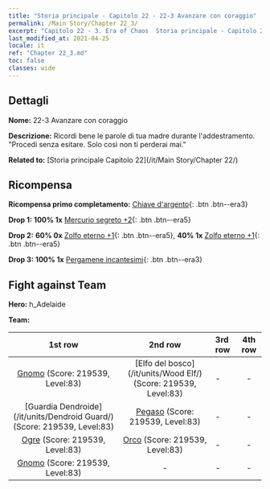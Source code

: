 ```yaml
---
title: "Storia principale - Capitolo 22 - 22-3 Avanzare con coraggio"
permalink: /Main Story/Chapter 22_3/
excerpt: "Capitolo 22 - 3. Era of Chaos  Storia principale - Capitolo 22_3. 22-3 Avanzare con coraggio"
last_modified_at: 2021-04-25
locale: it
ref: "Chapter 22_3.md"
toc: false
classes: wide
---
```


## Dettagli

 **Nome:** 22-3 Avanzare con coraggio

 **Descrizione:** Ricordi bene le parole di tua madre durante l'addestramento. \"Procedi senza esitare. Solo così non ti perderai mai.\"

 **Related to:** [Storia principale Capitolo 22](/it/Main Story/Chapter 22/)

## Ricompensa

 **Ricompensa primo completamento:** [Chiave d'argento](/ItemsIT/con_693/){: .btn .btn--era3}

 **Drop 1:** **100% 1x** [Mercurio segreto +2](/ItemsIT/mat_77/){: .btn .btn--era5}

 **Drop 2:** **60% 0x** [Zolfo eterno +1](/ItemsIT/mat_71/){: .btn .btn--era5}, **40% 1x** [Zolfo eterno +1](/ItemsIT/mat_71/){: .btn .btn--era5}

 **Drop 3:** **100% 1x** [Pergamene incantesimi](/ItemsIT/con_694/){: .btn .btn--era3}


## Fight against Team
 **Hero:** h_Adelaide

 **Team:**


  | 1st row | 2nd row | 3rd row | 4th row |
  |:----:|:----:|:----|:----:|
  | [Gnomo](/it/units/Dwarf/) (Score: 219539, Level:83)  | [Elfo del bosco](/it/units/Wood Elf/) (Score: 219539, Level:83)  | - | - |
  | [Guardia Dendroide](/it/units/Dendroid Guard/) (Score: 219539, Level:83)  | [Pegaso](/it/units/Pegasus/) (Score: 219539, Level:83)  | - | - |
  | [Ogre](/it/units/Ogre/) (Score: 219539, Level:83)  | [Orco](/it/units/Orc/) (Score: 219539, Level:83)  | - | - |
  | [Gnomo](/it/units/Dwarf/) (Score: 219539, Level:83)  | - | - | - |


